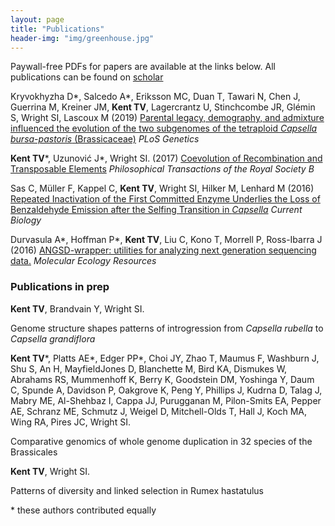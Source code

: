 ```yaml
---
layout: page
title: "Publications"
header-img: "img/greenhouse.jpg"
---
```


Paywall-free PDFs for papers are available at the links below.
All publications can be found on [scholar](https://scholar.google.com/citations?user=Yphj-pQAAAAJ&hl=en)

Kryvokhyzha D\*, Salcedo A\*, Eriksson MC, Duan T, Tawari N, Chen J, Guerrina M, Kreiner JM, __Kent TV__, Lagercrantz U, Stinchcombe JR, Glémin S, Wright SI, Lascoux M (2019) [Parental legacy, demography, and admixture influenced the evolution of the two subgenomes of the tetraploid _Capsella bursa-pastoris_ (Brassicaceae)](https://paperpile.com/shared/BcxE1S) _PLoS Genetics_

__Kent TV__\*, Uzunović J\*, Wright SI. (2017) [Coevolution of Recombination and Transposable Elements](https://paperpile.com/shared/wp7CoH) _Philosophical Transactions of the Royal Society B_  


Sas C, Müller F, Kappel C, __Kent TV__, Wright SI, Hilker M, Lenhard M (2016) [Repeated Inactivation of the First Committed Enzyme Underlies the Loss of Benzaldehyde Emission after the Selfing Transition in _Capsella_](https://paperpile.com/shared/BalPLB) _Current Biology_

Durvasula A\*, Hoffman P\*, __Kent TV__, Liu C, Kono T, Morrell P, Ross-Ibarra J (2016) [ANGSD-wrapper: utilities for analyzing next generation sequencing data.](https://paperpile.com/shared/Wo6q1m) _Molecular Ecology Resources_

### Publications in prep

__Kent TV__, Brandvain Y, Wright SI.

Genome structure shapes patterns of introgression from _Capsella rubella_ to _Capsella grandiflora_


__Kent TV__\*, Platts AE\*, Edger PP\*, Choi JY, Zhao T, Maumus F, Washburn J, Shu S, An H, MayfieldJones D, Blanchette M, Bird KA, Dismukes W, Abrahams RS, Mummenhoff K, Berry K, Goodstein
DM, Yoshinga Y, Daum C, Spunde A, Davidson P, Oakgrove K, Peng Y, Phillips J, Kudrna D, Talag J,
Mabry ME, Al-Shehbaz I, Cappa JJ, Purugganan M, Pilon-Smits EA, Pepper AE, Schranz ME, Schmutz
J, Weigel D, Mitchell-Olds T, Hall J, Koch MA, Wing RA, Pires JC, Wright SI.

Comparative genomics of whole genome duplication in 32 species of the Brassicales


__Kent TV__, Wright SI.

Patterns of diversity and linked selection in Rumex hastatulus


\* these authors contributed equally
